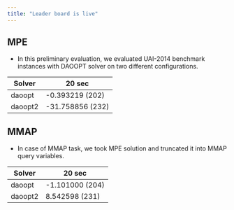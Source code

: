 ```yaml
---
title: "Leader board is live"
---
```


## MPE

* In this preliminary evaluation, 
we evaluated UAI-2014 benchmark instances with DAOOPT solver
on two different configurations.


| Solver | 20 sec           |
|--------|------------------|
| daoopt | -0.393219 (202)  |
| daoopt2 |-31.758856 (232) |



## MMAP

* In case of MMAP task, we took MPE solution and truncated it into MMAP query variables.

| Solver | 20 sec           |
|--------|------------------|
| daoopt | -1.101000 (204)  |
| daoopt2 | 8.542598 (231) |



